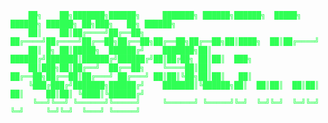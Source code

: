 <span style="color: #30ff55; background-color:gray;"> 

        ██╗    ██╗███████╗██████╗     ███████╗ ██████╗██████╗  █████╗ ██████╗ ██████╗ ██╗███╗   ██╗ ██████╗ 
        ██║    ██║██╔════╝██╔══██╗    ██╔════╝██╔════╝██╔══██╗██╔══██╗██╔══██╗██╔══██╗██║████╗  ██║██╔════╝ 
        ██║ █╗ ██║█████╗  ██████╔╝    ███████╗██║     ██████╔╝███████║██████╔╝██████╔╝██║██╔██╗ ██║██║  ███╗
        ██║███╗██║██╔══╝  ██╔══██╗    ╚════██║██║     ██╔══██╗██╔══██║██╔═══╝ ██╔═══╝ ██║██║╚██╗██║██║   ██║
        ╚███╔███╔╝███████╗██████╔╝    ███████║╚██████╗██║  ██║██║  ██║██║     ██║     ██║██║ ╚████║╚██████╔╝
         ╚══╝╚══╝ ╚══════╝╚═════╝     ╚══════╝ ╚═════╝╚═╝  ╚═╝╚═╝  ╚═╝╚═╝     ╚═╝     ╚═╝╚═╝  ╚═══╝ ╚═════╝ 
</span>
